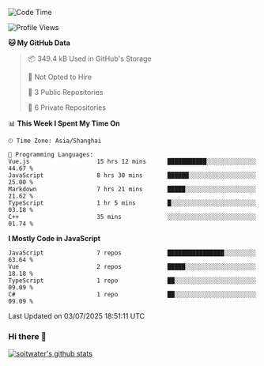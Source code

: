 <!--START_SECTION:waka-->
![Code Time](http://img.shields.io/badge/Code%20Time-5%2C227%20hrs%2027%20mins-blue)

![Profile Views](http://img.shields.io/badge/Profile%20Views-0-blue)

**🐱 My GitHub Data** 

> 📦 349.4 kB Used in GitHub's Storage 
 > 
> 🚫 Not Opted to Hire
 > 
> 📜 3 Public Repositories 
 > 
> 🔑 6 Private Repositories 
 > 
📊 **This Week I Spent My Time On** 

```text
🕑︎ Time Zone: Asia/Shanghai

💬 Programming Languages: 
Vue.js                   15 hrs 12 mins      ███████████░░░░░░░░░░░░░░   44.67 % 
JavaScript               8 hrs 30 mins       ██████░░░░░░░░░░░░░░░░░░░   25.00 % 
Markdown                 7 hrs 21 mins       █████░░░░░░░░░░░░░░░░░░░░   21.62 % 
TypeScript               1 hr 5 mins         █░░░░░░░░░░░░░░░░░░░░░░░░   03.18 % 
C++                      35 mins             ░░░░░░░░░░░░░░░░░░░░░░░░░   01.74 % 
```

**I Mostly Code in JavaScript** 

```text
JavaScript               7 repos             ████████████████░░░░░░░░░   63.64 % 
Vue                      2 repos             █████░░░░░░░░░░░░░░░░░░░░   18.18 % 
TypeScript               1 repo              ██░░░░░░░░░░░░░░░░░░░░░░░   09.09 % 
C#                       1 repo              ██░░░░░░░░░░░░░░░░░░░░░░░   09.09 % 
```




 Last Updated on 03/07/2025 18:51:11 UTC
<!--END_SECTION:waka-->

### Hi there 👋
[![soitwater's github stats](https://github-readme-stats.vercel.app/api?username=soitwater)](https://github.com/soitwater/github-readme-stats)
